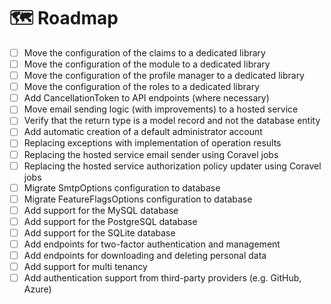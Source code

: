 ﻿# 🗺️ Roadmap

- [ ] Move the configuration of the claims to a dedicated library
- [ ] Move the configuration of the module to a dedicated library
- [ ] Move the configuration of the profile manager to a dedicated library
- [ ] Move the configuration of the roles to a dedicated library
- [ ] Add CancellationToken to API endpoints (where necessary)
- [ ] Move email sending logic (with improvements) to a hosted service
- [ ] Verify that the return type is a model record and not the database entity
- [ ] Add automatic creation of a default administrator account
- [ ] Replacing exceptions with implementation of operation results 
- [ ] Replacing the hosted service email sender using Coravel jobs
- [ ] Replacing the hosted service authorization policy updater using Coravel jobs
- [ ] Migrate SmtpOptions configuration to database
- [ ] Migrate FeatureFlagsOptions configuration to database
- [ ] Add support for the MySQL database 
- [ ] Add support for the PostgreSQL database 
- [ ] Add support for the SQLite database
- [ ] Add endpoints for two-factor authentication and management
- [ ] Add endpoints for downloading and deleting personal data
- [ ] Add support for multi tenancy
- [ ] Add authentication support from third-party providers (e.g. GitHub, Azure)